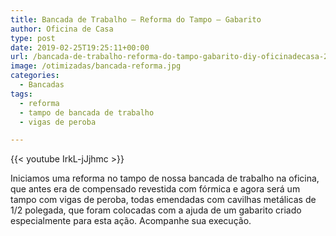 ```yaml
---
title: Bancada de Trabalho – Reforma do Tampo – Gabarito
author: Oficina de Casa
type: post
date: 2019-02-25T19:25:11+00:00
url: /bancada-de-trabalho-reforma-do-tampo-gabarito-diy-oficinadecasa-2/
image: /otimizadas/bancada-reforma.jpg
categories:
  - Bancadas
tags:
  - reforma
  - tampo de bancada de trabalho
  - vigas de peroba

---
```

{{< youtube IrkL-jJjhmc >}}

Iniciamos uma reforma no tampo de nossa bancada de trabalho na oficina, que antes era de compensado revestida com fórmica e agora será um tampo com vigas de peroba, todas emendadas com cavilhas metálicas de 1/2 polegada, que foram colocadas com a ajuda de um gabarito criado especialmente para esta ação. Acompanhe sua execução.
